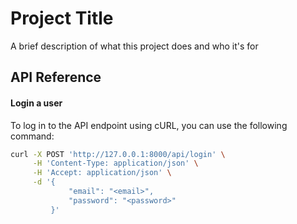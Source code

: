 
# Project Title

A brief description of what this project does and who it's for


## API Reference

#### Login a user


To log in to the API endpoint using cURL, you can use the following command:

```bash
curl -X POST 'http://127.0.0.1:8000/api/login' \
     -H 'Content-Type: application/json' \
     -H 'Accept: application/json' \
     -d '{
             "email": "<email>",
             "password": "<password>"
         }'
```
